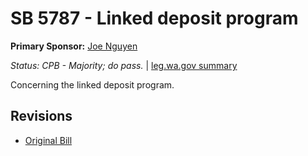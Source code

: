 # SB 5787 - Linked deposit program
**Primary Sponsor:** [Joe Nguyen](/person/leg/nguyen_jo.md)

*Status: CPB - Majority; do pass.* | [leg.wa.gov summary](https://app.leg.wa.gov/billsummary?BillNumber=5787&Year=2021)

Concerning the linked deposit program.

## Revisions
* [Original Bill](1/)